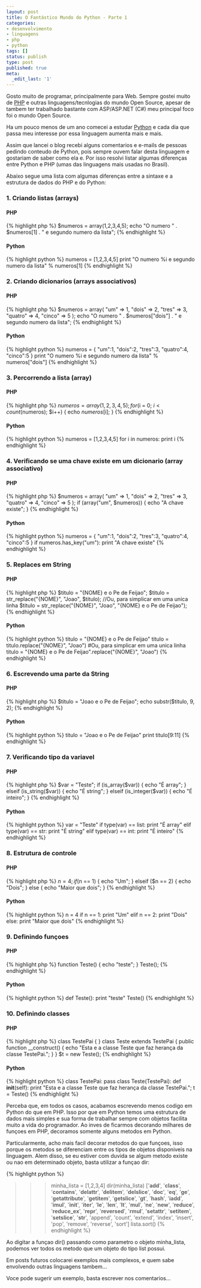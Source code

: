 ```yaml
---
layout: post
title: O Fantástico Mundo do Python - Parte 1
categories:
- desenvolvimento
- linguagens
- php
- python
tags: []
status: publish
type: post
published: true
meta:
  _edit_last: '1'
---
```

Gosto muito de programar, principalmente para Web. Sempre gostei muito de [PHP](http://br.php.net) e outras linguagens/tecnlogias do mundo Open Source, apesar de tambem ter trabalhado bastante com ASP/ASP.NET (C#) meu principal foco foi o mundo Open Source.





Ha um pouco menos de um ano comecei a estudar [Python](http://python.org) e cada dia que passa meu interesse por essa linguagem aumenta mais e mais.





Assim que lancei o blog recebi alguns comentarios e e-mails de pessoas pedindo conteudo de Python, pois sempre ouvem falar desta linguagem e gostariam de saber como ela e. Por isso resolvi listar algumas diferenças entre Python e PHP (umas das linguagens mais usadas no Brasil).





Abaixo segue uma lista com algumas diferenças entre a sintaxe e a estrutura de dados do PHP e do Python:




### 1. Criando listas (arrays)




#### PHP



{% highlight php %}
$numeros = array(1,2,3,4,5);
echo "O numero " . $numeros[1] . " e segundo numero da lista";
{% endhighlight %}




#### Python



{% highlight python %}
numeros = [1,2,3,4,5]
print "O numero %i e segundo numero da lista" % numeros[1]
{% endhighlight %}




### 2. Criando dicionarios (arrays associativos)




#### PHP



{% highlight php %}
$numeros = array(
    "um" => 1,
    "dois" => 2,
    "tres" => 3,
    "quatro" => 4,
    "cinco" => 5
);
echo "O numero " . $numeros["dois"] . " e segundo numero da lista";
{% endhighlight %}




#### Python



{% highlight python %}
numeros = {
    "um":1,
    "dois":2,
    "tres":3,
    "quatro":4,
    "cinco":5
}
print "O numero %i e segundo numero da lista" % numeros["dois"]
{% endhighlight %}




### 3. Percorrendo a lista (array)




#### PHP



{% highlight php %}
$numeros = array(1,2,3,4,5);
for ($i = 0; $i < count($numeros); $i++) {
    echo $numeros[$i];
}
{% endhighlight %}




#### Python



{% highlight python %}
numeros = [1,2,3,4,5]
for i in numeros:
    print i
{% endhighlight %}




### 4. Verificando se uma chave existe em um dicionario (array associativo)




#### PHP



{% highlight php %}
$numeros = array(
    "um" => 1,
    "dois" => 2,
    "tres" => 3,
    "quatro" => 4,
    "cinco" => 5
);
if (array("um", $numeros)) {
    echo "A chave existe";
}
{% endhighlight %}




#### Python



{% highlight python %}
numeros = {
    "um":1,
    "dois":2,
    "tres":3,
    "quatro":4,
    "cinco":5
}
if numeros.has_key("um"):
    print "A chave existe"
{% endhighlight %}




### 5. Replaces em String




#### PHP



{% highlight php %}
$titulo = "{NOME} e o Pe de Feijao";
$titulo = str_replace("{NOME}", "Joao", $titulo);
//Ou, para simplicar em uma unica linha
$titulo = str_replace("{NOME}", "Joao", "{NOME} e o Pe de Feijao");
{% endhighlight %}




#### Python



{% highlight python %}
titulo = "{NOME} e o Pe de Feijao"
titulo = titulo.replace("{NOME}", "Joao")
#Ou, para simplicar em uma unica linha
titulo = "{NOME} e o Pe de Feijao".replace("{NOME}", "Joao")
{% endhighlight %}




### 6. Escrevendo uma parte da String




#### PHP



{% highlight php %}
$titulo = "Joao e o Pe de Feijao";
echo substr($titulo, 9, 2);
{% endhighlight %}




#### Python



{% highlight python %}
titulo = "Joao e o Pe de Feijao"
print titulo[9:11]
{% endhighlight %}




### 7. Verificando tipo da variavel




#### PHP



{% highlight php %}
$var = "Teste";
if (is_array($var)) {
    echo "É array";
}
elseif (is_string($var)) {
    echo "É string";
}
elseif (is_integer($var)) {
    echo "É inteiro";
}
{% endhighlight %}




#### Python



{% highlight python %}
var = "Teste"
if type(var) == list:
    print "É array"
elif type(var) == str:
    print "É string"
elif type(var) == int:
    print "É inteiro"
{% endhighlight %}




### 8. Estrutura de controle




#### PHP



{% highlight php %}
$n = 4;
if ($n == 1) {
    echo "Um";
}
elseif ($n == 2) {
    echo "Dois";
}
else {
    echo "Maior que dois";
}
{% endhighlight %}




#### Python



{% highlight python %}
n = 4
if n == 1:
    print "Um"
elif n == 2:
    print "Dois"
else:
    print "Maior que dois"
{% endhighlight %}




### 9. Definindo funçoes




#### PHP



{% highlight php %}
function Teste() {
    echo "teste";
}
Teste();
{% endhighlight %}




#### Python



{% highlight python %}
def Teste():
    print "teste"
Teste()
{% endhighlight %}




### 10. Definindo classes




#### PHP



{% highlight php %}
class TestePai {
}
class Teste extends TestePai {
    public function __construct() {
        echo "Esta e a classe Teste que faz herança da classe TestePai.";
    }
}
$t = new Teste();
{% endhighlight %}




#### Python



{% highlight python %}
class TestePai:
    pass
class Teste(TestePai):
    def __init__(self):
        print "Esta e a classe Teste que faz herança da classe TestePai.";
t = Teste()
{% endhighlight %}




Perceba que, em todos os casos, acabamos escrevendo menos codigo em Python do que em PHP. Isso por que em Python temos uma estrutura de dados mais simples e sua forma de trabalhar sempre com objetos facilita muito a vida do programador. Ao inves de ficarmos decorando milhares de funçoes em PHP, decoramos somente alguns metodos em Python.





Particularmente, acho mais facil decorar metodos do que funçoes, isso porque os metodos se diferenciam entre os tipos de objetos disponiveis na linguagem. Alem disso, se eu estiver com duvida se algum metodo existe ou nao em determinado objeto, basta utilizar a funçao dir:




{% highlight python %}
>>> minha_lista = [1,2,3,4]
>>> dir(minha_lista)
['__add__', '__class__', '__contains__', '__delattr__', '__delitem__', '__delslice__', '__doc__',
'__eq__', '__ge__', '__getattribute__', '__getitem__', '__getslice__', '__gt__', '__hash__',
'__iadd__', '__imul__', '__init__', '__iter__', '__le__', '__len__', '__lt__', '__mul__',
'__ne__', '__new__', '__reduce__', '__reduce_ex__', '__repr__', '__reversed__', '__rmul__',
'__setattr__', '__setitem__', '__setslice__', '__str__', 'append', 'count', 'extend', 'index',
'insert', 'pop', 'remove', 'reverse', 'sort']
>>> lista.sort()
{% endhighlight %}




Ao digitar a funçao dir() passando como parametro o objeto minha_lista, podemos ver todos os metodo que um objeto do tipo list possui.





Em posts futuros colocarei exemplos mais complexos, e quem sabe envolvendo outras linguagens tambem...





Voce pode sugerir um exemplo, basta escrever nos comentarios...
